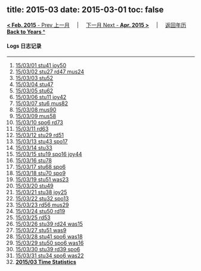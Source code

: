 title: 2015-03
date: 2015-03-01
toc: false
---
[**< Feb. 2015** - Prev 上一月](/lifelogs/2015/02/index.html) &nbsp; &nbsp; | &nbsp; &nbsp; [下一月 Next - **Apr. 2015 >**](/lifelogs/2015/04/index.html) &nbsp; &nbsp; |  &nbsp; &nbsp; [返回年历 **Back to Years ^**](/lifelogs)
<br/>
#### Logs 日志记录
---
1. [15/03/01 stu41 joy50](/lifelogs/2015/03/d01.html)
2. [15/03/02 stu27 rd47 mus24](/lifelogs/2015/03/d02.html)
3. [15/03/03 stu52](/lifelogs/2015/03/d03.html)
4. [15/03/04 stu47](/lifelogs/2015/03/d04.html)
5. [15/03/05 stu62](/lifelogs/2015/03/d05.html)
6. [15/03/06 stu11 joy42](/lifelogs/2015/03/d06.html)
7. [15/03/07 stu6 mus82](/lifelogs/2015/03/d07.html)
8. [15/03/08 mus90](/lifelogs/2015/03/d08.html)
9. [15/03/09 mus58](/lifelogs/2015/03/d09.html)
10. [15/03/10 spo6 rd73](/lifelogs/2015/03/d10.html)
11. [15/03/11 rd63](/lifelogs/2015/03/d11.html)
12. [15/03/12 stu29  rd51](/lifelogs/2015/03/d12.html)
13. [15/03/13 stu43 spo17](/lifelogs/2015/03/d13.html)
14. [15/03/14 stu33](/lifelogs/2015/03/d14.html)
15. [15/03/15 stu19 spo16 joy44](/lifelogs/2015/03/d15.html)
16. [15/03/16 stu78](/lifelogs/2015/03/d16.html)
17. [15/03/17 stu68 spo6](/lifelogs/2015/03/d17.html)
18. [15/03/18 stu70 spo9](/lifelogs/2015/03/d18.html)
19. [15/03/19 stu51 was23](/lifelogs/2015/03/d19.html)
20. [15/03/20 stu49](/lifelogs/2015/03/d20.html)
21. [15/03/21 stu38 joy25](/lifelogs/2015/03/d21.html)
22. [15/03/22 stu32 spo13](/lifelogs/2015/03/d22.html)
23. [15/03/23 rd56 mus29](/lifelogs/2015/03/d23.html)
24. [15/03/24 stu50 rd19](/lifelogs/2015/03/d24.html)
25. [15/03/25 rd53](/lifelogs/2015/03/d25.html)
26. [15/03/26 stu39 rd24 was15](/lifelogs/2015/03/d26.html)
27. [15/03/27 stu51 was9](/lifelogs/2015/03/d27.html)
28. [15/03/28 stu41 spo6 was18](/lifelogs/2015/03/d28.html)
29. [15/03/29 stu50 spo6 was16](/lifelogs/2015/03/d29.html)
30. [15/03/30 stu39 rd39 spo6](/lifelogs/2015/03/d30.html)
31. [15/03/31 stu34 spo6 was22](/lifelogs/2015/03/d31.html)
32. **[2015/03 Time Statistics](/lifelogs/2015/03/time_stat.html)**
